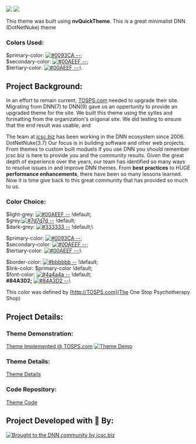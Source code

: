 [![](https://jewettcitysoftwarecorporation.github.io/TOSPS_Theme/img/Badge-18.png)](https://jewettcitysoftwarecorporation.github.io/TOSPS_Theme/index.html)  [![](https:/jewettcitysoftwarecorporation.github.io/TOSPS_Theme/img/tosps_logo-t.png)](https://jewettcitysoftwarecorporation.github.io/TOSPS_Theme/ScreenShots.html)  



This theme was built using **nvQuickTheme**.  This is a great minimalist DNN (DotNetNuke) theme

### Colors Used: 
$primary-color: [![#0093CA  --  ](https://www.colorhexa.com/0093CA.png)](https://www.colorhexa.com/0093CA);\
$secondary-color: [![#00AEEF  --  ](https://www.colorhexa.com/00AEEF.png)](https://www.colorhexa.com/00AEEF);\
$tertiary-color: [![#00AEEF  --  ](https://www.colorhexa.com/00AEEF.png)](https://www.colorhexa.com/00AEEF);\\


## Project Background:
In an effort to remain current, [TOSPS.com](http://TOSPS.com) needed to upgrade their site.  Migrating from DNN(7) to DNN(9) gave us an oppertunity to provide an upgraded theme for the site.  We built this theme using the sytles and formatting from the organization's origonal site.  We did testing to ensure that the end result was usable, and 


The team at [jcsc.biz](http://jcsc.biz) has been working in the DNN ecosystem since 2006. DotNetNuke(3.7)  Our focus is in building software and other web projects.  From themes to custom built moduels if you use DNN you should remember jcsc.biz is here to provide you and the community results.  Given the great depth of experience over the years, our team has identified so many ways to resolve issues in and improve DNN themes.  From **best practices** to HUGE **performance enhancements**, there have been so many lessons learned.  Now it is time give back to this great community that has provided so much to us.

### Color Choice:
$light-grey: [![#00AEEF  --  ](https://www.colorhexa.com/00AEEF.png)](https://www.colorhexa.com/00AEEF) !default;\
$grey:[![#7d7d7d  --  ](https://www.colorhexa.com/7d7d7d.png)](https://www.colorhexa.com/7d7d7d) !default;\
$dark-grey: [![#333333  --  ](https://www.colorhexa.com/333333.png)](https://www.colorhexa.com/333333) !default;\\

$primary-color: [![#0093CA  --  ](https://www.colorhexa.com/0093CA.png)](https://www.colorhexa.com/0093CA);\
$secondary-color: [![#00AEEF  --  ](https://www.colorhexa.com/00AEEF.png)](https://www.colorhexa.com/00AEEF);\
$tertiary-color: [![#00AEEF  --  ](https://www.colorhexa.com/00AEEF.png)](https://www.colorhexa.com/00AEEF);\\

$border-color: [![#bbbbbb  --  ](https://www.colorhexa.com/bbbbbb.png)](https://www.colorhexa.com/bbbbbb) !default;\
$link-color: $primary-color !default;\
$font-color: [![#4a4a4a  --  ](https://www.colorhexa.com/4a4a4a.png)](https://www.colorhexa.com/4a4a4a) !default;\
**#84A3D2;**   [![#84A3D2  --  ](https://www.colorhexa.com/84a3d2.png)](https://www.colorhexa.com/84a3d2)\

This color was defined by [http://TOSPS.com](The One Stop Psychotherapy Shop) 


## Project Details:
### Theme Demonstration:
[Theme Implemented @ TOSPS.com](https://TOSPS.com) [![Theme Demo](https://jewettcitysoftwarecorporation.github.io/TOSPS_Theme/img/Badge-18.png)](https://TOSPS.com)

### Theme Details:
[Theme Details](https://jewettcitysoftwarecorporation.github.io/TOSPS_Theme/index.html)
 
### Code Repository:
[Theme Code](https://github.com/JewettCitySoftwareCorporation/TOSPS_Theme)
  
  

## Project Developed with &#x1F499; By:

[![Brought to the DNN community by jcsc.biz](http://jcsc.biz/Portals/5/JCSC-R.png)](http://jcsc.biz)
